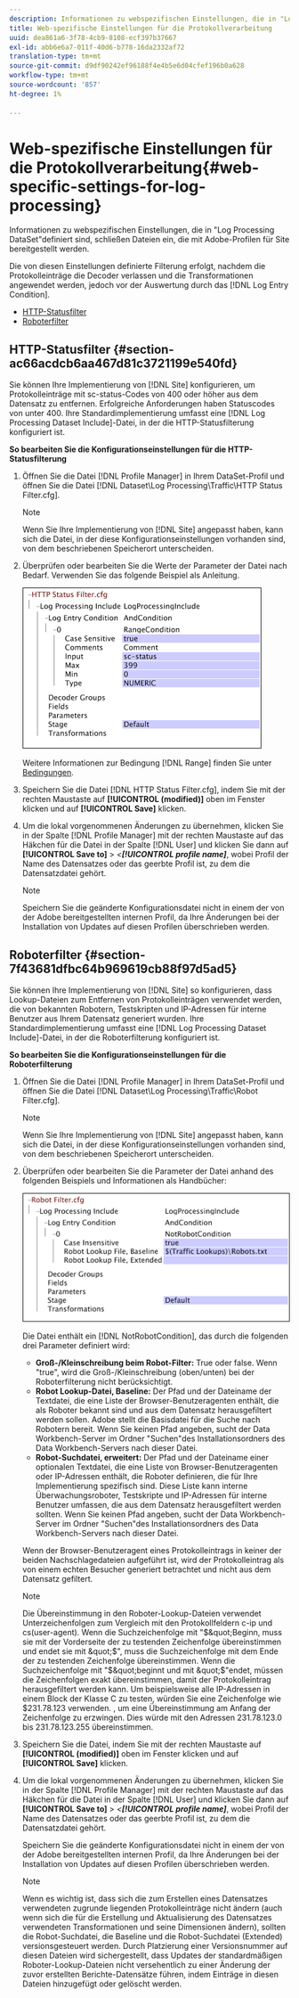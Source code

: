 ```yaml
---
description: Informationen zu webspezifischen Einstellungen, die in "Log Processing DataSet"definiert sind, schließen Dateien ein, die mit Adobe-Profilen für Site bereitgestellt werden.
title: Web-spezifische Einstellungen für die Protokollverarbeitung
uuid: dea861a6-3f78-4cb9-8108-ecf397b37667
exl-id: abb6e6a7-011f-40d6-b778-16da2332af72
translation-type: tm+mt
source-git-commit: d9df90242ef96188f4e4b5e6d04cfef196b0a628
workflow-type: tm+mt
source-wordcount: '857'
ht-degree: 1%

---
```


# Web-spezifische Einstellungen für die Protokollverarbeitung{#web-specific-settings-for-log-processing}

Informationen zu webspezifischen Einstellungen, die in &quot;Log Processing DataSet&quot;definiert sind, schließen Dateien ein, die mit Adobe-Profilen für Site bereitgestellt werden.

Die von diesen Einstellungen definierte Filterung erfolgt, nachdem die Protokolleinträge die Decoder verlassen und die Transformationen angewendet werden, jedoch vor der Auswertung durch das [!DNL Log Entry Condition].

* [HTTP-Statusfilter](../../../home/c-dataset-const-proc/c-config-web-data/c-web-spec-log-proc.md#section-ac66acdcb6aa467d81c3721199e540fd)
* [Roboterfilter](../../../home/c-dataset-const-proc/c-config-web-data/c-web-spec-log-proc.md#section-7f43681dfbc64b969619cb88f97d5ad5)

## HTTP-Statusfilter {#section-ac66acdcb6aa467d81c3721199e540fd}

Sie können Ihre Implementierung von [!DNL Site] konfigurieren, um Protokolleinträge mit sc-status-Codes von 400 oder höher aus dem Datensatz zu entfernen. Erfolgreiche Anforderungen haben Statuscodes von unter 400. Ihre Standardimplementierung umfasst eine [!DNL Log Processing Dataset Include]-Datei, in der die HTTP-Statusfilterung konfiguriert ist.

**So bearbeiten Sie die Konfigurationseinstellungen für die HTTP-Statusfilterung**

1. Öffnen Sie die Datei [!DNL Profile Manager] in Ihrem DataSet-Profil und öffnen Sie die Datei [!DNL Dataset\Log Processing\Traffic\HTTP Status Filter.cfg].

   >[!NOTE]
   >
   >Wenn Sie Ihre Implementierung von [!DNL Site] angepasst haben, kann sich die Datei, in der diese Konfigurationseinstellungen vorhanden sind, von dem beschriebenen Speicherort unterscheiden.

1. Überprüfen oder bearbeiten Sie die Werte der Parameter der Datei nach Bedarf. Verwenden Sie das folgende Beispiel als Anleitung.

   ![](assets/cfg_WebParameters_HTTPStatusFilter.png)

   Weitere Informationen zur Bedingung [!DNL Range] finden Sie unter [Bedingungen](../../../home/c-dataset-const-proc/c-conditions/c-abt-cond.md).

1. Speichern Sie die Datei [!DNL HTTP Status Filter.cfg], indem Sie mit der rechten Maustaste auf **[!UICONTROL (modified)]** oben im Fenster klicken und auf **[!UICONTROL Save]** klicken.

1. Um die lokal vorgenommenen Änderungen zu übernehmen, klicken Sie in der Spalte [!DNL Profile Manager] mit der rechten Maustaste auf das Häkchen für die Datei in der Spalte [!DNL User] und klicken Sie dann auf **[!UICONTROL Save to]** > *&lt;**[!UICONTROL profile name]***, wobei Profil der Name des Datensatzes oder das geerbte Profil ist, zu dem die Datensatzdatei gehört.

   >[!NOTE]
   >
   >Speichern Sie die geänderte Konfigurationsdatei nicht in einem der von der Adobe bereitgestellten internen Profil, da Ihre Änderungen bei der Installation von Updates auf diesen Profilen überschrieben werden.

## Roboterfilter {#section-7f43681dfbc64b969619cb88f97d5ad5}

Sie können Ihre Implementierung von [!DNL Site] so konfigurieren, dass Lookup-Dateien zum Entfernen von Protokolleinträgen verwendet werden, die von bekannten Robotern, Testskripten und IP-Adressen für interne Benutzer aus Ihrem Datensatz generiert wurden. Ihre Standardimplementierung umfasst eine [!DNL Log Processing Dataset Include]-Datei, in der die Roboterfilterung konfiguriert ist.

**So bearbeiten Sie die Konfigurationseinstellungen für die Roboterfilterung**

1. Öffnen Sie die Datei [!DNL Profile Manager] in Ihrem DataSet-Profil und öffnen Sie die Datei [!DNL Dataset\Log Processing\Traffic\Robot Filter.cfg].

   >[!NOTE]
   >
   >Wenn Sie Ihre Implementierung von [!DNL Site] angepasst haben, kann sich die Datei, in der diese Konfigurationseinstellungen vorhanden sind, von dem beschriebenen Speicherort unterscheiden.

1. Überprüfen oder bearbeiten Sie die Parameter der Datei anhand des folgenden Beispiels und Informationen als Handbücher:

   ![](assets/cfg_WebParameters_RobotFilter.png)

   Die Datei enthält ein [!DNL NotRobotCondition], das durch die folgenden drei Parameter definiert wird:

   * **Groß-/Kleinschreibung beim Robot-Filter:** True oder false. Wenn &quot;true&quot;, wird die Groß-/Kleinschreibung (oben/unten) bei der Roboterfilterung nicht berücksichtigt.
   * **Robot Lookup-Datei, Baseline:** Der Pfad und der Dateiname der Textdatei, die eine Liste der Browser-Benutzeragenten enthält, die als Roboter bekannt sind und aus dem Datensatz herausgefiltert werden sollen. Adobe stellt die Basisdatei für die Suche nach Robotern bereit. Wenn Sie keinen Pfad angeben, sucht der Data Workbench-Server im Ordner &quot;Suchen&quot;des Installationsordners des Data Workbench-Servers nach dieser Datei.
   * **Robot-Suchdatei, erweitert:** Der Pfad und der Dateiname einer optionalen Textdatei, die eine Liste von Browser-Benutzeragenten oder IP-Adressen enthält, die Roboter definieren, die für Ihre Implementierung spezifisch sind. Diese Liste kann interne Überwachungsroboter, Testskripte und IP-Adressen für interne Benutzer umfassen, die aus dem Datensatz herausgefiltert werden sollten. Wenn Sie keinen Pfad angeben, sucht der Data Workbench-Server im Ordner &quot;Suchen&quot;des Installationsordners des Data Workbench-Servers nach dieser Datei.

   Wenn der Browser-Benutzeragent eines Protokolleintrags in keiner der beiden Nachschlagedateien aufgeführt ist, wird der Protokolleintrag als von einem echten Besucher generiert betrachtet und nicht aus dem Datensatz gefiltert.

   >[!NOTE]
   >
   >Die Übereinstimmung in den Roboter-Lookup-Dateien verwendet Unterzeichenfolgen zum Vergleich mit den Protokollfeldern c-ip und cs(user-agent). Wenn die Suchzeichenfolge mit &quot;$&quot;Beginn, muss sie mit der Vorderseite der zu testenden Zeichenfolge übereinstimmen und endet sie mit &quot;$&quot;, muss die Suchzeichenfolge mit dem Ende der zu testenden Zeichenfolge übereinstimmen. Wenn die Suchzeichenfolge mit &quot;$&quot;beginnt und mit &quot;$&quot;endet, müssen die Zeichenfolgen exakt übereinstimmen, damit der Protokolleintrag herausgefiltert werden kann. Um beispielsweise alle IP-Adressen in einem Block der Klasse C zu testen, würden Sie eine Zeichenfolge wie $231.78.123 verwenden. , um eine Übereinstimmung am Anfang der Zeichenfolge zu erzwingen. Dies würde mit den Adressen 231.78.123.0 bis 231.78.123.255 übereinstimmen.

1. Speichern Sie die Datei, indem Sie mit der rechten Maustaste auf **[!UICONTROL (modified)]** oben im Fenster klicken und auf **[!UICONTROL Save]** klicken.

1. Um die lokal vorgenommenen Änderungen zu übernehmen, klicken Sie in der Spalte [!DNL Profile Manager] mit der rechten Maustaste auf das Häkchen für die Datei in der Spalte [!DNL User] und klicken Sie dann auf **[!UICONTROL Save to]** > *&lt;**[!UICONTROL profile name]***, wobei Profil der Name des Datensatzes oder das geerbte Profil ist, zu dem die Datensatzdatei gehört.

   Speichern Sie die geänderte Konfigurationsdatei nicht in einem der von der Adobe bereitgestellten internen Profil, da Ihre Änderungen bei der Installation von Updates auf diesen Profilen überschrieben werden.

   >[!NOTE]
   >
   >Wenn es wichtig ist, dass sich die zum Erstellen eines Datensatzes verwendeten zugrunde liegenden Protokolleinträge nicht ändern (auch wenn sich die für die Erstellung und Aktualisierung des Datensatzes verwendeten Transformationen und seine Dimensionen ändern), sollten die Robot-Suchdatei, die Baseline und die Robot-Suchdatei (Extended) versionsgesteuert werden. Durch Platzierung einer Versionsnummer auf diesen Dateien wird sichergestellt, dass Updates der standardmäßigen Roboter-Lookup-Dateien nicht versehentlich zu einer Änderung der zuvor erstellten Berichte-Datensätze führen, indem Einträge in diesen Dateien hinzugefügt oder gelöscht werden.
